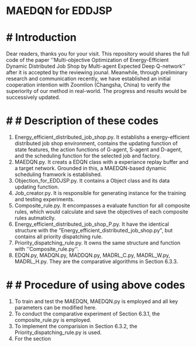 # MAEDQN for EDDJSP
# # Introduction
  Dear readers, thanks you for your visit. This repository would shares the full code of the paper ''Multi-objective Optimization of Energy-Efficient Dynamic Distributed Job Shop by Multi-agent Expected Deep Q-network'' after it is accepted by the reviewing jounal. Meanwhile, through preliminary research and communication recently, we have established an initial cooperation intention with Zoomlion (Changsha, China) to verify the superiority of our method in real-world. The progress and results would be successively updated.
# # # Description of these codes
1. Energy_efficient_distributed_job_shop.py. It establishs a energy-efficient distributed job shop environment, contains the updating function of state features, the action functions of G-agent, S-agent and D-agent, and the scheduling function for the selected job and factory.
2. MAEDQN.py. It creats a EDQN class with a experiance replay buffer and a target network. Grounded in this, a MAEDQN-based dynamic scheduling framwork is established.
3. Objection_for_EDDJSP.py. It contains a Object class and its data updating function.
4. Job_creator.py. It is responsible for generating instance for the training and testing experiments.
5. Composite_rule.py. It encompasses a evaluate function for all composite rules, which would calculate and save the objectives of each composite rules autmaticlly.
6. Energy_efficient_distributed_job_shop_P.py. It have the identical structure with the "Energy_efficient_distributed_job_shop.py", but contains all priority dispatching rule.
7. Priority_dispatching_rule.py. It owns the same structure and function with ''Composite_rule.py''.
8. EDQN.py, MADQN.py, MADDQN.py, MADRL_C.py, MADRL_W.py, MADRL_H.py. They are the comparative algorithms in Section 6.3.3.
# # # Procedure of using above codes
1. To train and test the MAEDQN, MAEDQN.py is employed and all key parameters can be modified here.
2. To conduct the comparative experiment of Section 6.3.1, the composite_rule.py is employed.
3. To implement the comparision in Section 6.3.2, the Priority_dispatching_rule.py is used.
4. For the section
